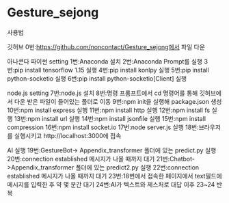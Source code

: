 # Gesture_sejong

사용법

깃허브
0번:https://github.com/noncontact/Gesture_sejong에서 파일 다운

아나콘다 파이썬 setting
1번:Anaconda 설치
2번:Anaconda Prompt를 실행
3번:pip install tensorflow 1.15 실행
4번:pip install konlpy 실행
5번:pip install python-socketio 실행
6번:pip install python-socketio[Client] 실행

node.js setting
7번:node.js 설치
8번:명령 프롬프트에서 cd 명령어를 통해 깃허브에서 다운 받은 파일이 들어있는 폴더로 이동
9번:npm init을 실행해 package.json 생성
10번:npm install express 실행
11번:npm install http 실행
12번:npm install fs 실행
13번:npm install url 실행
14번:npm install jsonfile 실행
15번:npm install compression
16번:npm install socket.io
17번:node server.js 실행
18번:브라우저를 실행시키고 http://localhost:3000에 접속

AI 실행
19번:GestureBot-> Appendix_transformer 폴더에 있는 predict.py 실행
20번:connection established 메시지가 나올 때까지 대기
21번:Chatbot->Appendix_transformer 폴더에 있는 predict2.py 실행
22번:connection established 메시지가 나올 때까지 대기
23번:18번에서 접속한 페이지에서 text필드에 메시지를 입력한 후 약 몇 분간 대기
24번:AI가 텍스트와 제스처로 대답
이후 23~24 반복
